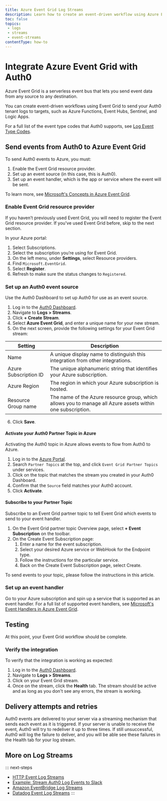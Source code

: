 ```yaml
---
title: Azure Event Grid Log Streams
description: Learn how to create an event-driven workflow using Azure Event Grid and send your tenant logs anywhere within the Azure ecosystem.
toc: false
topics:
 - logs
 - streams
 - event-streams
contentType: how-to
---
```


# Integrate Azure Event Grid with Auth0

Azure Event Grid is a serverless event bus that lets you send event data from any source to any destination.

You can create event-driven workflows using Event Grid to send your Auth0 tenant logs to targets, such as Azure Functions, Event Hubs, Sentinel, and Logic Apps.

For a full list of the event type codes that Auth0 supports, see [Log Event Type Codes](/logs/references/log-event-type-codes).

## Send events from Auth0 to Azure Event Grid

To send Auth0 events to Azure, you must:

1. Enable the Event Grid resource provider.
2. Set up an event source (in this case, this is Auth0).
3. Set up an event handler, which is the app or service where the event will be sent.

To learn more, see [Microsoft's Concepts in Azure Event Grid](https://docs.microsoft.com/en-us/azure/event-grid/concepts).

### Enable Event Grid resource provider

If you haven’t previously used Event Grid, you will need to register the Event Grid resource provider. If you've used Event Grid before, skip to the next section.

In your Azure portal:

1. Select Subscriptions.
2. Select the subscription you’re using for Event Grid.
3. On the left menu, under **Settings**, select Resource providers.
4. Find `Microsoft.EventGrid`.
5. Select **Register**.
6. Refresh to make sure the status changes to `Registered`.

### Set up an Auth0 event source

Use the Auth0 Dashboard to set up Auth0 for use as an event source.

1. Log in to the [Auth0 Dashboard](${manage_url}).
2. Navigate to **Logs > Streams**.
3. Click **+ Create Stream**.
4. Select **Azure Event Grid**, and enter a unique name for your new stream.
5. On the next screen, provide the following settings for your Event Grid stream:

| Setting | Description |
|---------|-------------|
| Name | A unique display name to distinguish this integration from other integrations. |
| Azure Subscription ID | The unique alphanumeric string that identifies your Azure subscription. |
| Azure Region | The region in which your Azure subscription is hosted. |
| Resource Group name | The name of the Azure resource group, which allows you to manage all Azure assets within one subscription. |

6. Click **Save**.

#### Activate your Auth0 Partner Topic in Azure

Activating the Auth0 topic in Azure allows events to flow from Auth0 to Azure.

1. Log in to the [Azure Portal](https://portal.azure.com/).
2. Search `Partner Topics` at the top, and click `Event Grid Partner Topics` under services.
3. Click on the topic that matches the stream you created in your Auth0 Dashboard.
4. Confirm that the `Source` field matches your Auth0 account.
5. Click **Activate**.

#### Subscribe to your Partner Topic

Subscribe to an Event Grid partner topic to tell Event Grid which events to send to your event handler.

1. On the Event Grid partner topic Overview page, select **+ Event Subscription** on the toolbar.
2. On the Create Event Subscription page:
    1. Enter a name for the event subscription.
    2. Select your desired Azure service or WebHook for the Endpoint type.
    3. Follow the instructions for the particular service.
    4. Back on the Create Event Subscription page, select Create.

To send events to your topic, please follow the instructions in this article.

### Set up an event handler

Go to your Azure subscription and spin up a service that is supported as an event handler. For a full list of supported event handlers, see [Microsoft's Event Handlers in Azure Event Grid](https://docs.microsoft.com/en-us/azure/event-grid/event-handlers).

## Testing

At this point, your Event Grid workflow should be complete.

### Verify the integration

To verify that the integration is working as expected:

1. Log in to the [Auth0 Dashboard](${manage_url}).
2. Navigate to **Logs > Streams**.
3. Click on your Event Grid stream.
4. Once on the stream, click the **Health** tab. The stream should be active and as long as you don't see any errors, the stream is working.

## Delivery attempts and retries

Auth0 events are delivered to your server via a streaming mechanism that sends each event as it is triggered. If your server is unable to receive the event, Auth0 will try to redeliver it up to three times. If still unsuccessful, Auth0 will log the failure to deliver, and you will be able see these failures in the Health tab for your log stream.

## More on Log Streams

::: next-steps
* [HTTP Event Log Streams](/logs/streams/http-event)
* [Example: Stream Auth0 Log Events to Slack](/logs/streams/http-event-to-slack)
* [Amazon EventBridge Log Streams](/logs/streams/amazon-eventbridge)
* [Datadog Event Log Streams](/logs/streams/datadog)
:::
